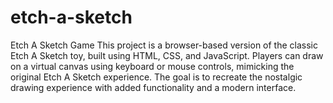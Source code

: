 # etch-a-sketch
Etch A Sketch Game
This project is a browser-based version of the classic Etch A Sketch toy, built using HTML, CSS, and JavaScript. Players can draw on a virtual canvas using keyboard or mouse controls, mimicking the original Etch A Sketch experience. The goal is to recreate the nostalgic drawing experience with added functionality and a modern interface.
